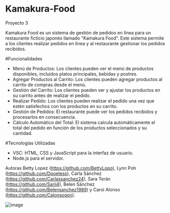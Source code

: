 # Kamakura-Food
Proyecto 3

Kamakura Food es un sistema de gestión de pedidos en línea para un restaurante ficticio japonés llamado "Kamakura Food". Este sistema permite a los clientes realizar pedidos en línea y al restaurante gestionar los pedidos recibidos.

#Funcionalidades
- Menú de Productos: Los clientes pueden ver el menú de productos disponibles, incluidos platos principales, bebidas y postres.
- Agregar Productos al Carrito: Los clientes pueden agregar productos al carrito de compras desde el menú.
- Gestión del Carrito: Los clientes pueden ver y ajustar los productos en su carrito antes de realizar el pedido.
- Realizar Pedido: Los clientes pueden realizar el pedido una vez que estén satisfechos con los productos en su carrito.
- Gestión de Pedidos: El restaurante puede ver los pedidos recibidos y procesarlos en consecuencia.
- Cálculo Automático del Total: El sistema calcula automáticamente el total del pedido en función de los productos seleccionados y su cantidad.

#Tecnologías Utilizadas
- VSC: HTML, CSS y JavaScript para la interfaz de usuario.
- Node.js para el servidor.

Autoras
Betty Lopez (https://github.com/BettyLopo), Lynn Poh (https://github.com/Dpoetess), Carla Sánchez (https://github.com/Carlassanchez24), Sara Terán (https://github.com/Sarii4), Belen Sánchez (https://github.com/Belensanchez1989) y Carol Alonso (https://github.com/Calonsogon).

![image](https://github.com/Sarii4/Kamakura-Food/assets/169152920/b35fbb12-b63b-42d2-b16b-36fe29bbb6c9)
